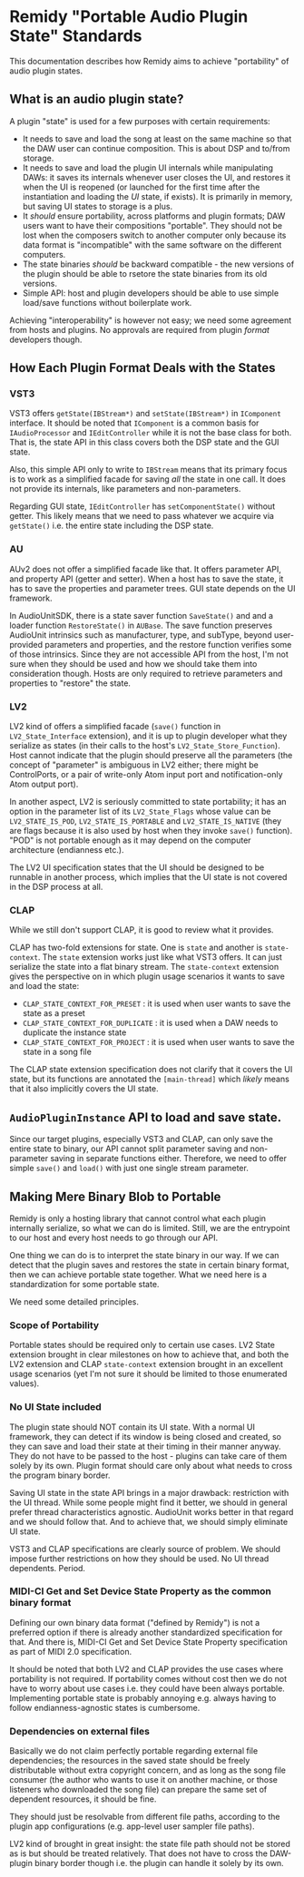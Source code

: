 
# Remidy "Portable Audio Plugin State" Standards

This documentation describes how Remidy aims to achieve "portability" of audio plugin states.

## What is an audio plugin state?

A plugin "state" is used for a few purposes with certain requirements:

- It needs to save and load the song at least on the same machine so that the DAW user can continue composition. This is about DSP and to/from storage.
- It needs to save and load the plugin UI internals while manipulating DAWs: it saves its internals whenever user closes the UI, and restores it when the UI is reopened (or launched for the first time after the instantiation and loading the *UI* state, if exists). It is primarily in memory, but saving UI states to storage is a plus.
- It *should* ensure portability, across platforms and plugin formats; DAW users want to have their compositions "portable". They should not be lost when the composers switch to another computer only because its data format is "incompatible" with the same software on the different computers.
- The state binaries *should* be backward compatible - the new versions of the plugin should be able to rsetore the state binaries from its old versions.
- Simple API: host and plugin developers should be able to use simple load/save functions without boilerplate work.

Achieving "interoperability" is however not easy; we need some agreement from hosts and plugins. No approvals are required from plugin *format* developers though.

## How Each Plugin Format Deals with the States

### VST3

VST3 offers `getState(IBStream*)` and `setState(IBStream*)` in `IComponent` interface. It should be noted that `IComponent` is a common basis for `IAudioProcessor` and `IEditController` while it is not the base class for both. That is, the state API in this class covers both the DSP state and the GUI state.

Also, this simple API only to write to `IBStream` means that its primary focus is to work as a simplified facade for saving *all* the state in one call. It does not provide its internals, like parameters and non-parameters.

Regarding GUI state, `IEditController` has `setComponentState()` without getter. This likely means that we need to pass whatever we acquire via `getState()` i.e. the entire state including the DSP state.

### AU

AUv2 does not offer a simplified facade like that. It offers parameter API, and property API (getter and setter). When a host has to save the state, it has to save the properties and parameter trees. GUI state depends on the UI framework.

In AudioUnitSDK, there is a state saver function `SaveState()` and and a loader function `RestoreState()` in `AUBase`. The save function preserves AudioUnit intrinsics such as manufacturer, type, and subType, beyond user-provided parameters and properties, and the restore function verifies some of those intrinsics. Since they are not accessible API from the host, I'm not sure when they should be used and how we should take them into consideration though. Hosts are only required to retrieve parameters and properties to "restore" the state.

### LV2

LV2 kind of offers a simplified facade (`save()` function in `LV2_State_Interface` extension), and it is up to plugin developer what they serialize as states (in their calls to the host's `LV2_State_Store_Function`). Host cannot indicate that the plugin should preserve all the parameters (the concept of "parameter" is ambiguous in LV2 either; there might be ControlPorts, or a pair of write-only Atom input port and notification-only Atom output port).

In another aspect, LV2 is seriously committed to state portability; it has an option in the parameter list of its `LV2_State_Flags` whose value can be `LV2_STATE_IS_POD`, `LV2_STATE_IS_PORTABLE` and `LV2_STATE_IS_NATIVE` (they are flags because it is also used by host when they invoke `save()` function). "POD" is not portable enough as it may depend on the computer architecture (endianness etc.).

The LV2 UI specification states that the UI should be designed to be runnable in another process, which implies that the UI state is not covered in the DSP process at all.

### CLAP

While we still don't support CLAP, it is good to review what it provides.

CLAP has two-fold extensions for state. One is `state` and another is `state-context`. The `state` extension works just like what VST3 offers. It can just serialize the state into a flat binary stream. The `state-context` extension gives the perspective on in which plugin usage scenarios it wants to save and load the state:

- `CLAP_STATE_CONTEXT_FOR_PRESET` : it is used when user wants to save the state as a preset
- `CLAP_STATE_CONTEXT_FOR_DUPLICATE` : it is used when a DAW needs to duplicate the instance state
- `CLAP_STATE_CONTEXT_FOR_PROJECT` : it is used when user wants to save the state in a song file

The CLAP state extension specification does not clarify that it covers the UI state, but its functions are annotated the `[main-thread]` which *likely* means that it also implicitly covers the UI state.

## `AudioPluginInstance` API to load and save state.

Since our target plugins, especially VST3 and CLAP, can only save the entire state to binary, our API cannot split parameter saving and non-parameter saving in separate functions either. Therefore, we need to offer simple `save()` and `load()` with just one single stream parameter.

## Making Mere Binary Blob to Portable

Remidy is only a hosting library that cannot control what each plugin internally serialize, so what we can do is limited. Still, we are the entrypoint to our host and every host needs to go through our API.

One thing we can do is to interpret the state binary in our way. If we can detect that the plugin saves and restores the state in certain binary format, then we can achieve portable state together. What we need here is a standardization for some portable state.

We need some detailed principles.

### Scope of Portability

Portable states should be required only to certain use cases. LV2 State extension brought in clear milestones on how to achieve that, and both the LV2 extension and CLAP `state-context` extension brought in an excellent usage scenarios (yet I'm not sure it should be limited to those enumerated values).

### No UI State included

The plugin state should NOT contain its UI state. With a normal UI framework, they can detect if its window is being closed and created, so they can save and load their state at their timing in their manner anyway. They do not have to be passed to the host - plugins can take care of them solely by its own. Plugin format should care only about what needs to cross the program binary border.

Saving UI state in the state API brings in a major drawback: restriction with the UI thread. While some people might find it better, we should in general prefer thread characteristics agnostic. AudioUnit works better in that regard and we should follow that. And to achieve that, we should simply eliminate UI state.

VST3 and CLAP specifications are clearly source of problem. We should impose further restrictions on how they should be used. No UI thread dependents. Period.

### MIDI-CI Get and Set Device State Property as the common binary format

Defining our own binary data format ("defined by Remidy") is not a preferred option if there is already another standardized specification for that. And there is, MIDI-CI Get and Set Device State Property specification as part of MIDI 2.0 specification.

It should be noted that both LV2 and CLAP provides the use cases where portability is not required. If portability comes without cost then we do not have to worry about use cases i.e. they could have been always portable. Implementing portable state is probably annoying e.g. always having to follow endianness-agnostic states is cumbersome.

### Dependencies on external files

Basically we do not claim perfectly portable regarding external file dependencies; the resources in the saved state should be freely distributable without extra copyright concern, and as long as the song file consumer (the author who wants to use it on another machine, or those listeners who downloaded the song file) can prepare the same set of dependent resources, it should be fine.

They should just be resolvable from different file paths, according to the plugin app configurations (e.g. app-level user sampler file paths).

LV2 kind of brought in great insight: the state file path should not be stored as is but should be treated relatively. That does not have to cross the DAW-plugin binary border though i.e. the plugin can handle it solely by its own.
